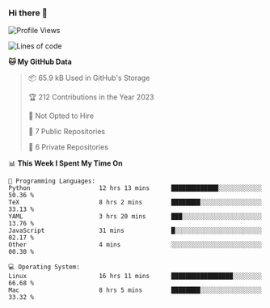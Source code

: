 ### Hi there 👋

<!--
**huayuan4396/huayuan4396** is a ✨ _special_ ✨ repository because its `README.md` (this file) appears on your GitHub profile.

Here are some ideas to get you started:

- 🔭 I’m currently working on ...
- 🌱 I’m currently learning ...
- 👯 I’m looking to collaborate on ...
- 🤔 I’m looking for help with ...
- 💬 Ask me about ...
- 📫 How to reach me: ...
- 😄 Pronouns: ...
- ⚡ Fun fact: ...
-->

<!--START_SECTION:waka-->
![Profile Views](http://img.shields.io/badge/Profile%20Views-0-blue)

![Lines of code](https://img.shields.io/badge/From%20Hello%20World%20I%27ve%20Written-185.7%20thousand%20lines%20of%20code-blue)

**🐱 My GitHub Data** 

> 📦 65.9 kB Used in GitHub's Storage 
 > 
> 🏆 212 Contributions in the Year 2023
 > 
> 🚫 Not Opted to Hire
 > 
> 📜 7 Public Repositories 
 > 
> 🔑 6 Private Repositories 
 > 
📊 **This Week I Spent My Time On** 

```text
💬 Programming Languages: 
Python                   12 hrs 13 mins      █████████████░░░░░░░░░░░░   50.36 % 
TeX                      8 hrs 2 mins        ████████░░░░░░░░░░░░░░░░░   33.13 % 
YAML                     3 hrs 20 mins       ███░░░░░░░░░░░░░░░░░░░░░░   13.76 % 
JavaScript               31 mins             █░░░░░░░░░░░░░░░░░░░░░░░░   02.17 % 
Other                    4 mins              ░░░░░░░░░░░░░░░░░░░░░░░░░   00.30 % 

💻 Operating System: 
Linux                    16 hrs 11 mins      █████████████████░░░░░░░░   66.68 % 
Mac                      8 hrs 5 mins        ████████░░░░░░░░░░░░░░░░░   33.32 % 
```


<!--END_SECTION:waka-->
